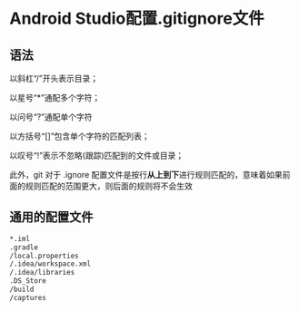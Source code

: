 # Android Studio配置.gitignore文件

## 语法

以斜杠“/”开头表示目录；

以星号“*”通配多个字符；

以问号“?”通配单个字符

以方括号“[]”包含单个字符的匹配列表；

以叹号“!”表示不忽略(跟踪)匹配到的文件或目录；

此外，git 对于 .ignore 配置文件是按行**从上到下**进行规则匹配的，意味着如果前面的规则匹配的范围更大，则后面的规则将不会生效

## 通用的配置文件
```xml
*.iml
.gradle
/local.properties
/.idea/workspace.xml
/.idea/libraries
.DS_Store
/build
/captures
```

